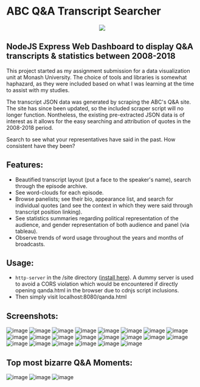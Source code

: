 # ABC Q&A Transcript Searcher
<div style="width: 100%; text-align: center">
    <img src="preview_images/qanda_logo.png">
</div>

## NodeJS Express Web Dashboard to display Q&A transcripts & statistics between 2008-2018

This project started as my assignment submission for a data visualization unit at Monash University. The choice of tools and libraries is somewhat haphazard, as they were included based on what I was learning at the time to assist with my studies.

The transcript JSON data was generated by scraping the ABC's Q&A site. The site has since been updated, so the included scraper script will no longer function. Nontheless, the existing pre-extracted JSON data is of interest as it allows for the easy searching and attribution of quotes in the 2008-2018 period. 

Search to see what your representatives have said in the past. How consistent have they been?

## Features:

- Beautified transcript layout (put a face to the speaker's name), search through the episode archive.
- See word-clouds for each episode. 
- Browse panelists; see their bio, appearance list, and search for individual quotes (and see the context in which they were said through transcript position linking).
- See statistics summaries regarding political representation of the audience, and gender representation of both audience and panel (via tableau).
- Observe trends of word usage throughout the years and months of broadcasts.

## Usage:
- ```http-server``` in the /site directory ([install here](https://github.com/http-party/http-server)). A dummy server is used to avoid a CORS violation which would be encountered if directly opening qanda.html in the browser due to cdnjs script inclusions.
- Then simply visit localhost:8080/qanda.html

## Screenshots:

![image](preview_images/episodes.png)
![image](preview_images/episode_wordcloud_2.png)
![image](preview_images/episode_wordcloud_3.png)
![image](preview_images/episode_wordcloud_1.png)
![image](preview_images/episode_transcript_1.png)
![image](preview_images/episode_transcript_2.png)
![image](preview_images/episode_transcript_3.png)
![image](preview_images/episode_transcript_4.png)
![image](preview_images/panelists.png)
![image](preview_images/panelist_bio.png)
![image](preview_images/panelist_appearances.png)
![image](preview_images/panelist_search_1.png)
![image](preview_images/panelist_search_2.png)
![image](preview_images/panelist_search_3.png)
![image](preview_images/panelist_search_4.png)
![image](preview_images/panelist_search_5.png)
![image](preview_images/statistics_1.png)
![image](preview_images/statistics_2.png)
![image](preview_images/trends_problematic.png)
![image](preview_images/trends_refugee.png)
![image](preview_images/trends_ssm.png)
![image](preview_images/trends_trump.png)

## Top most bizarre Q&A Moments:

![image](preview_images/bizarre_1.png)
![image](preview_images/bizarre_2.png)
![image](preview_images/bizarre_3.png)
